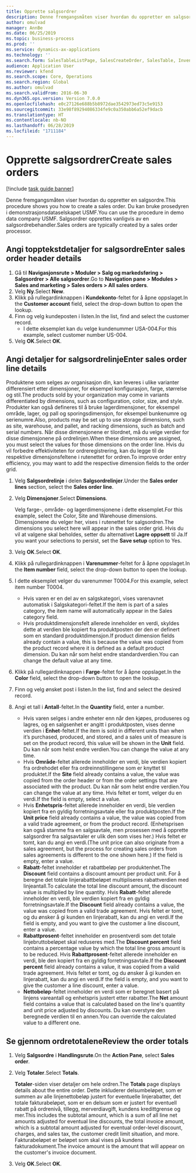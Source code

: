 ```yaml
---
title: Opprette salgsordrer
description: Denne fremgangsmåten viser hvordan du oppretter en salgsordre.
author: omulvad
manager: AnnBe
ms.date: 06/25/2019
ms.topic: business-process
ms.prod: ''
ms.service: dynamics-ax-applications
ms.technology: ''
ms.search.form: SalesTableListPage, SalesCreateOrder, SalesTable, InventDimParmFixed, InventProductDimensionLookup, SalesTotals
audience: Application User
ms.reviewer: kfend
ms.search.scope: Core, Operations
ms.search.region: Global
ms.author: omulvad
ms.search.validFrom: 2016-06-30
ms.dyn365.ops.version: Version 7.0.0
ms.openlocfilehash: e0c27126e688b5b8972dae3542973ed73c5e9153
ms.sourcegitcommit: 33e98f89294086334fe9c0a350abb6a52ef9dacb
ms.translationtype: HT
ms.contentlocale: nb-NO
ms.lasthandoff: 06/28/2019
ms.locfileid: "1711184"
---
```

# <a name="create-sales-orders"></a><span data-ttu-id="35885-103">Opprette salgsordrer</span><span class="sxs-lookup"><span data-stu-id="35885-103">Create sales orders</span></span>

[!include [task guide banner](../../includes/task-guide-banner.md)]

<span data-ttu-id="35885-104">Denne fremgangsmåten viser hvordan du oppretter en salgsordre.</span><span class="sxs-lookup"><span data-stu-id="35885-104">This procedure shows you how to create a sales order.</span></span> <span data-ttu-id="35885-105">Du kan bruke prosedyren i demonstrasjonsdataselskapet USMF.</span><span class="sxs-lookup"><span data-stu-id="35885-105">You can use the procedure in demo data company USMF.</span></span> <span data-ttu-id="35885-106">Salgsordrer opprettes vanligvis av en salgsordrebehandler.</span><span class="sxs-lookup"><span data-stu-id="35885-106">Sales orders are typically created by a sales order processor.</span></span> 

## <a name="enter-sales-order-header-details"></a><span data-ttu-id="35885-107">Angi topptekstdetaljer for salgsordre</span><span class="sxs-lookup"><span data-stu-id="35885-107">Enter sales order header details</span></span>
1. <span data-ttu-id="35885-108">Gå til **Navigasjonsrute > Moduler > Salg og markedsføring > Salgsordrer > Alle salgsordrer**.</span><span class="sxs-lookup"><span data-stu-id="35885-108">Go to **Navigation pane > Modules > Sales and marketing > Sales orders > All sales orders**.</span></span>
2. <span data-ttu-id="35885-109">Velg **Ny**.</span><span class="sxs-lookup"><span data-stu-id="35885-109">Select **New**.</span></span>
3. <span data-ttu-id="35885-110">Klikk på rullegardinknappen i **Kundekonto**-feltet for å åpne oppslaget.</span><span class="sxs-lookup"><span data-stu-id="35885-110">In the **Customer account** field, select the drop-down button to open the lookup.</span></span>
4. <span data-ttu-id="35885-111">Finn og velg kundeposten i listen.</span><span class="sxs-lookup"><span data-stu-id="35885-111">In the list, find and select the customer record.</span></span>
    - <span data-ttu-id="35885-112">I dette eksemplet kan du velge kundenummer USA-004.</span><span class="sxs-lookup"><span data-stu-id="35885-112">For this example, select customer number US-004.</span></span>  
5. <span data-ttu-id="35885-113">Velg **OK**.</span><span class="sxs-lookup"><span data-stu-id="35885-113">Select **OK**.</span></span>

## <a name="enter-sales-order-line-details"></a><span data-ttu-id="35885-114">Angi detaljer for salgsordrelinje</span><span class="sxs-lookup"><span data-stu-id="35885-114">Enter sales order line details</span></span>
    
<span data-ttu-id="35885-115">Produktene som selges av organisasjon din, kan leveres i ulike varianter differensiert etter dimensjoner, for eksempel konfigurasjon, farge, størrelse og stil.</span><span class="sxs-lookup"><span data-stu-id="35885-115">The products sold by your organization may come in variants differentiated by dimensions, such as configuration, color, size, and style.</span></span> <span data-ttu-id="35885-116">Produkter kan også defineres til å bruke lagerdimensjoner, for eksempel område, lager, og pall og sporingsdimensjon, for eksempel bunkenumre og serienumre.</span><span class="sxs-lookup"><span data-stu-id="35885-116">Also, products may be set up to use storage dimensions, such as site, warehouse, and pallet, and racking dimensions, such as batch and serial numbers.</span></span> <span data-ttu-id="35885-117">Når disse dimensjonene er tilordnet, må du velge verdier for disse dimensjonene på ordrelinjen.</span><span class="sxs-lookup"><span data-stu-id="35885-117">When these dimensions are assigned, you must select the values for those dimensions on the order line.</span></span> <span data-ttu-id="35885-118">Hvis du vil forbedre effektiviteten for ordreregistrering, kan du legge til de respektive dimensjonsfeltene i rutenettet for ordren.</span><span class="sxs-lookup"><span data-stu-id="35885-118">To improve order entry efficiency, you may want to add the respective dimension fields to the order grid.</span></span>
    
1. <span data-ttu-id="35885-119">Velg **Salgsordrelinje** i delen **Salgsordrelinjer**.</span><span class="sxs-lookup"><span data-stu-id="35885-119">Under the **Sales order lines** section, select the **Sales order line**.</span></span>
2. <span data-ttu-id="35885-120">Velg **Dimensjoner**.</span><span class="sxs-lookup"><span data-stu-id="35885-120">Select **Dimensions**.</span></span>
    
    <span data-ttu-id="35885-121">Velg farge-, område- og lagerdimensjonene i dette eksemplet.</span><span class="sxs-lookup"><span data-stu-id="35885-121">For this example, select the Color, Site and Warehouse dimensions.</span></span> <span data-ttu-id="35885-122">Dimensjonene du velger her, vises i rutenettet for salgsordren.</span><span class="sxs-lookup"><span data-stu-id="35885-122">The dimensions you select here will appear in the sales order grid.</span></span> <span data-ttu-id="35885-123">Hvis du vil at valgene skal beholdes, setter du alternativet **Lagre oppsett** til Ja.</span><span class="sxs-lookup"><span data-stu-id="35885-123">If you want your selections to persist, set the **Save setup** option to Yes.</span></span>
    
3. <span data-ttu-id="35885-124">Velg **OK**.</span><span class="sxs-lookup"><span data-stu-id="35885-124">Select **OK**.</span></span>
4. <span data-ttu-id="35885-125">Klikk på rullegardinknappen i **Varenummer**-feltet for å åpne oppslaget.</span><span class="sxs-lookup"><span data-stu-id="35885-125">In the **Item number** field, select the drop-down button to open the lookup.</span></span>
5. <span data-ttu-id="35885-126">I dette eksemplet velger du varenummer T0004.</span><span class="sxs-lookup"><span data-stu-id="35885-126">For this example, select item number T0004.</span></span>
    - <span data-ttu-id="35885-127">Hvis varen er en del av en salgskategori, vises varenavnet automatisk i Salgskategori-feltet.</span><span class="sxs-lookup"><span data-stu-id="35885-127">If the item is part of a sales category, the item name will automatically appear in the Sales category field.</span></span>  
    - <span data-ttu-id="35885-128">Hvis produktdimensjonsfelt allerede inneholder en verdi, skyldes dette at verdien ble kopiert fra produktposten der den er definert som en standard produktdimensjon.</span><span class="sxs-lookup"><span data-stu-id="35885-128">If product dimension fields already contain a value, this is because the value was copied from the product record where it is defined as a default product dimension.</span></span> <span data-ttu-id="35885-129">Du kan når som helst endre standardverdien.</span><span class="sxs-lookup"><span data-stu-id="35885-129">You can change the default value at any time.</span></span>   
6. <span data-ttu-id="35885-130">Klikk på rullegardinknappen i **Farge**-feltet for å åpne oppslaget.</span><span class="sxs-lookup"><span data-stu-id="35885-130">In the **Color** field, select the drop-down button to open the lookup.</span></span>
7. <span data-ttu-id="35885-131">Finn og velg ønsket post i listen.</span><span class="sxs-lookup"><span data-stu-id="35885-131">In the list, find and select the desired record.</span></span>
8. <span data-ttu-id="35885-132">Angi et tall i **Antall**-feltet.</span><span class="sxs-lookup"><span data-stu-id="35885-132">In the **Quantity** field, enter a number.</span></span>
    - <span data-ttu-id="35885-133">Hvis varen selges i andre enheter enn når den kjøpes, produseres og lagres, og en salgsenhet er angitt i produktposten, vises denne verdien i **Enhet**-feltet.</span><span class="sxs-lookup"><span data-stu-id="35885-133">If the item is sold in different units than when it’s purchased, produced, and stored, and a sales unit of measure is set on the product record, this value will be shown in the **Unit** field.</span></span> <span data-ttu-id="35885-134">Du kan når som helst endre verdien.</span><span class="sxs-lookup"><span data-stu-id="35885-134">You can change the value at any time.</span></span>   
    - <span data-ttu-id="35885-135">Hvis **Område**-feltet allerede inneholder en verdi, ble verdien kopiert fra ordrehodet eller fra ordreinnstillingene som er knyttet til produktet.</span><span class="sxs-lookup"><span data-stu-id="35885-135">If the **Site** field already contains a value, the value was copied from the order header or from the order settings that are associated with the product.</span></span> <span data-ttu-id="35885-136">Du kan når som helst endre verdien.</span><span class="sxs-lookup"><span data-stu-id="35885-136">You can change the value at any time.</span></span> <span data-ttu-id="35885-137">Hvis feltet er tomt, velger du en verdi.</span><span class="sxs-lookup"><span data-stu-id="35885-137">If the field is empty, select a value.</span></span>   
    - <span data-ttu-id="35885-138">Hvis **Enhetspris**-feltet allerede inneholder en verdi, ble verdien kopiert fra en gyldig forretningsavtale eller fra produktposten.</span><span class="sxs-lookup"><span data-stu-id="35885-138">If the **Unit price** field already contains a value, the value was copied from a valid trade agreement, or from the product record.</span></span> <span data-ttu-id="35885-139">(Enhetsprisen kan også stamme fra en salgsavtale, men prosessen med å opprette salgsordrer fra salgsavtaler er ulik den som vises her.) Hvis feltet er tomt, kan du angi en verdi.</span><span class="sxs-lookup"><span data-stu-id="35885-139">(The unit price can also originate from a sales agreement, but the process for creating sales orders from sales agreements is different to the one shown here.) If the field is empty, enter a value.</span></span>   
    - <span data-ttu-id="35885-140">**Rabatt**-feltet inneholder et rabattbeløp per produktenhet.</span><span class="sxs-lookup"><span data-stu-id="35885-140">The **Discount** field contains a discount amount per product unit.</span></span> <span data-ttu-id="35885-141">For å beregne det totale linjerabattbeløpet multipliseres rabattverdien med linjeantall.</span><span class="sxs-lookup"><span data-stu-id="35885-141">To calculate the total line discount amount, the discount value is multiplied by line quantity.</span></span> <span data-ttu-id="35885-142">Hvis **Rabatt**-feltet allerede inneholder en verdi, ble verdien kopiert fra en gyldig forretningsavtale.</span><span class="sxs-lookup"><span data-stu-id="35885-142">If the **Discount** field already contains a value, the value was copied from a valid trade agreement.</span></span> <span data-ttu-id="35885-143">Hvis feltet er tomt, og du ønsker å gi kunden en linjerabatt, kan du angi en verdi.</span><span class="sxs-lookup"><span data-stu-id="35885-143">If the field is empty, and you want to give the customer a line discount, enter a value.</span></span>  
    - <span data-ttu-id="35885-144">**Rabattprosent**-feltet inneholder en prosentverdi som det totale linjebruttobeløpet skal reduseres med.</span><span class="sxs-lookup"><span data-stu-id="35885-144">The **Discount percent** field contains a percentage value by which the total line gross amount is to be reduced.</span></span>  <span data-ttu-id="35885-145">Hvis **Rabattprosent**-feltet allerede inneholder en verdi, ble den kopiert fra en gyldig forretningsavtale.</span><span class="sxs-lookup"><span data-stu-id="35885-145">If the **Discount percent** field already contains a value, it was copied from a valid trade agreement.</span></span> <span data-ttu-id="35885-146">Hvis feltet er tomt, og du ønsker å gi kunden en linjerabatt, kan du angi en verdi.</span><span class="sxs-lookup"><span data-stu-id="35885-146">If the field is empty, and you want to give the customer a line discount, enter a value.</span></span> 
    - <span data-ttu-id="35885-147">**Nettobeløp**-feltet inneholder en verdi som er beregnet basert på linjens vareantall og enhetspris justert etter rabatter.</span><span class="sxs-lookup"><span data-stu-id="35885-147">The **Net** amount field contains a value that is calculated based on the line's quantity and unit price adjusted by discounts.</span></span>  <span data-ttu-id="35885-148">Du kan overstyre den beregnede verdien til en annen.</span><span class="sxs-lookup"><span data-stu-id="35885-148">You can override the calculated value to a different one.</span></span>  

## <a name="review-the-order-totals"></a><span data-ttu-id="35885-149">Se gjennom ordretotalene</span><span class="sxs-lookup"><span data-stu-id="35885-149">Review the order totals</span></span>
1. <span data-ttu-id="35885-150">Velg **Salgsordre** i **Handlingsrute**.</span><span class="sxs-lookup"><span data-stu-id="35885-150">On the **Action Pane**, select **Sales order**.</span></span>
2. <span data-ttu-id="35885-151">Velg **Totaler**.</span><span class="sxs-lookup"><span data-stu-id="35885-151">Select **Totals**.</span></span>
    
    <span data-ttu-id="35885-152">**Totaler**-siden viser detaljer om hele ordren.</span><span class="sxs-lookup"><span data-stu-id="35885-152">The **Totals** page displays details about the entire order.</span></span> <span data-ttu-id="35885-153">Dette inkluderer delsumbeløpet, som er summen av alle linjenettobeløp justert for eventuelle linjerabatter, det totale fakturabeløpet, som er en delsum som er justert for eventuell rabatt på ordrenivå, tillegg, merverdiavgift, kundens kredittgrense og mer.</span><span class="sxs-lookup"><span data-stu-id="35885-153">This includes the subtotal amount, which is a sum of all line net amounts adjusted for eventual line discounts, the total invoice amount, which is a subtotal amount adjusted for eventual order-level discount, charges, and sales tax, the customer credit limit situation, and more.</span></span> <span data-ttu-id="35885-154">Fakturabeløpet er beløpet som skal vises på kundens fakturadokument.</span><span class="sxs-lookup"><span data-stu-id="35885-154">The invoice amount is the amount that will appear on the customer's invoice document.</span></span>  
    
3. <span data-ttu-id="35885-155">Velg **OK**.</span><span class="sxs-lookup"><span data-stu-id="35885-155">Select **OK**.</span></span>
